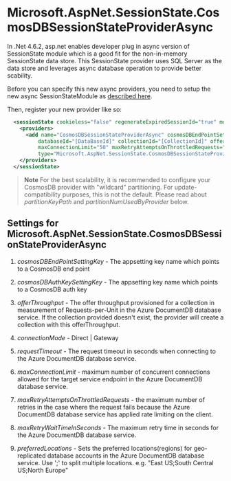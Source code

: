 # Microsoft.AspNet.SessionState.CosmosDBSessionStateProviderAsync
In .Net 4.6.2, asp.net enables developer plug in async version of SessionState module which is a good fit for the non-in-memory SessionState data store. This SessionState provider uses SQL Server as the data store and leverages async database operation to provide better scability.

Before you can specify this new async providers, you need to setup the new async SessionStateModule as [described here](https://github.com/aspnet/AspNetSessionState/blob/main/docs/SessionStateModule.md).

Then, register your new provider like so:
```xml
  <sessionState cookieless="false" regenerateExpiredSessionId="true" mode="Custom" customProvider="CosmosDBSessionStateProviderAsync">
    <providers>
      <add name="CosmosDBSessionStateProviderAsync" cosmosDBEndPointSettingKey="cosmosDBEndPointSetting" cosmosDBAuthKeySettingKey="cosmosDBAuthKeySetting"
          databaseId="[DataBaseId]" collectionId="[CollectionId]" offerThroughput="5000" connectionMode="Direct" requestTimeout="5"
          maxConnectionLimit="50" maxRetryAttemptsOnThrottledRequests="10" maxRetryWaitTimeInSeconds="10" preferredLocations=""
          type="Microsoft.AspNet.SessionState.CosmosDBSessionStateProviderAsync, Microsoft.AspNet.SessionState.CosmosDBSessionStateProviderAsync, Version=1.1.0.0, Culture=neutral, PublicKeyToken=31bf3856ad364e35"/>
    </providers>
  </sessionState>
```
> **Note**
> For the best scalability, it is recommended to configure your CosmosDB provider with "wildcard" partitioning. For update-compatibility purposes, this is not the default. Please read about *partitionKeyPath* and *partitionNumUsedByProvider* below.

## Settings for Microsoft.AspNet.SessionState.CosmosDBSessionStateProviderAsync
1. *cosmosDBEndPointSettingKey* - The appsetting key name which points to a CosmosDB end point

2. *cosmosDBAuthKeySettingKey* - The appsetting key name which points to a CosmosDB auth key

3. *offerThroughput* - The offer throughput provisioned for a collection in measurement of Requests-per-Unit in the Azure DocumentDB database service. If the collection provided doesn't exist, the provider will create a collection with this offerThroughput.

4. *connectionMode* - Direct | Gateway

5. *requestTimeout* - The request timeout in seconds when connecting to the Azure DocumentDB database service.

6. *maxConnectionLimit* - maximum number of concurrent connections allowed for the target service endpoint in the Azure DocumentDB database service.

7. *maxRetryAttemptsOnThrottledRequests* - the maximum number of retries in the case where the request fails because the Azure DocumentDB database service has applied rate limiting on the client.

8. *maxRetryWaitTimeInSeconds* - The maximum retry time in seconds for the Azure DocumentDB database service.

9. *preferredLocations* - Sets the preferred locations(regions) for geo-replicated database accounts in the Azure DocumentDB database service. Use ';' to split multiple locations. e.g. "East US;South Central US;North Europe"

